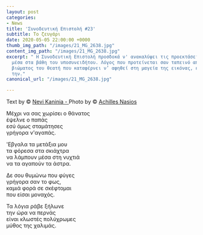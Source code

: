 ```yaml
---
layout: post
categories:
- News
title: 'Συνοδευτική Επιστολή #23'
subtitle: Το ζευγάρι
date: 2020-05-05 22:00:00 +0000
thumb_img_path: "/images/21_MG_2638.jpg"
content_img_path: "/images/21_MG_2638.jpg"
excerpt: " Η Συνοδευτική Επιστολή προσδοκά ν' ανακαλύψει τις προεκτάσεις της εικόνας
  μέσα στα βάθη του υποσυνειδήτου. Λόγος που προτείνεται σαν ταπεινό απαύγασμα του
  βιώματος του θεατή που καταφέρνει ν’ αφηθεί στη μαγεία της εικόνας, επαναδημιουργώντας
  την."
canonical_url: "/images/21_MG_2638.jpg"

---
```

Text by © <a href="https://www.facebook.com/nevi.kaninia" target="blank">Nevi Kaninia - </a>Photo by © <a href="https://anikon.org/" target="blank">Achilles Nasios</a>

Μέχρι να σας χωρίσει ο θάνατος  
έψελνε ο παπάς  
εσύ όμως σταμάτησες  
γρήγορα ν'αγαπάς.

'Eβγαλα τα μετάξια μου  
τα φόρεσα στα σκιάχτρα  
να λάμπουν μέσα στη νυχτιά   
να τα αγαπούν τα άστρα.

Δε σου θυμώνω που φύγες  
γρήγορα σαν το φως,  
καμιά φορά σε σκέφτομαι  
που είσαι μοναχός.

Τα λόγια ράβε ξήλωνε  
την ώρα να περνάς  
είναι κλωστές πολύχρωμες  
μύθος της χαλιμάς.